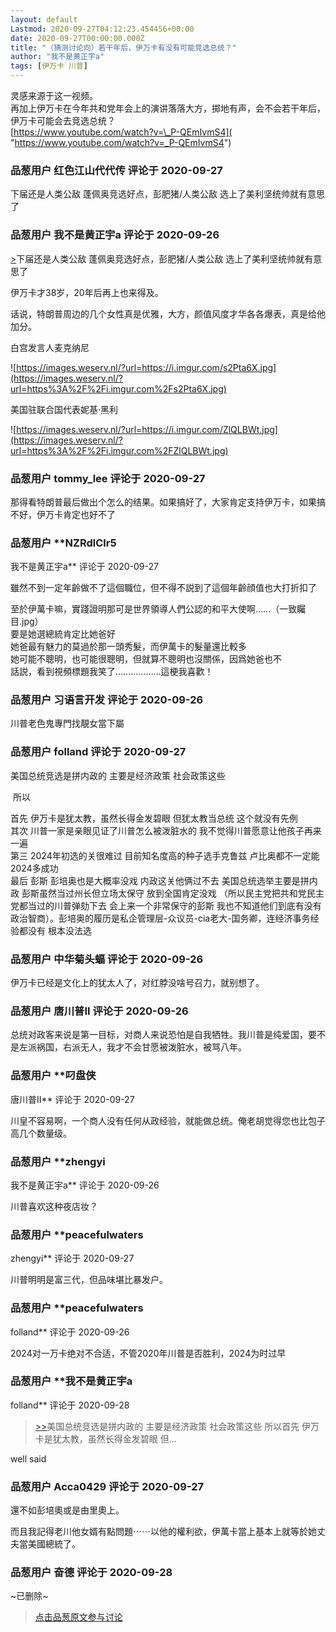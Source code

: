 ```yaml
---
layout: default
Lastmod: 2020-09-27T04:12:23.454456+00:00
date: 2020-09-27T00:00:00.000Z
title: "（猜测讨论向）若干年后，伊万卡有没有可能竞选总统？"
author: "我不是黄正宇a"
tags: [伊万卡 川普]
---
```


灵感来源于这一视频。  
再加上伊万卡在今年共和党年会上的演讲落落大方，掷地有声，会不会若干年后，伊万卡可能会去竞选总统？  
[https://www.youtube.com/watch?v=\_P-QEmIvmS4]( "https://www.youtube.com/watch?v=_P-QEmIvmS4")

            
### 品葱用户 **红色江山代代传** 评论于 2020-09-27
        
下届还是人类公敌 蓬佩奥竞选好点，彭肥猪/人类公敌 选上了美利坚统帅就有意思了
        


            
### 品葱用户 **我不是黄正宇a** 评论于 2020-09-26
        
[\>]( "/video/item_id-27850#")下届还是人类公敌 蓬佩奥竞选好点，彭肥猪/人类公敌 选上了美利坚统帅就有意思了  
  
伊万卡才38岁，20年后再上也来得及。  
  
话说，特朗普周边的几个女性真是优雅，大方，颜值风度才华各各爆表，真是给他加分。  
  
  
白宫发言人麦克纳尼  
  
![https://images.weserv.nl/?url=https://i.imgur.com/s2Pta6X.jpg](https://images.weserv.nl/?url=https%3A%2F%2Fi.imgur.com%2Fs2Pta6X.jpg)  
  
美国驻联合国代表妮基·黑利  
  
![https://images.weserv.nl/?url=https://i.imgur.com/ZlQLBWt.jpg](https://images.weserv.nl/?url=https%3A%2F%2Fi.imgur.com%2FZlQLBWt.jpg)
        


            
### 品葱用户 **tommy_lee** 评论于 2020-09-27
        
那得看特朗普最后做出个怎么的结果。如果搞好了，大家肯定支持伊万卡，如果搞不好，伊万卡肯定也好不了
        


            
### 品葱用户 **NZRdlClr5 
我不是黄正宇a** 评论于 2020-09-27
        
雖然不到一定年齡做不了這個職位，但不得不説到了這個年齡顔值也大打折扣了  
  
至於伊萬卡嘛，實踐證明那可是世界領導人們公認的和平大使啊……（一致矚目.jpg）  
要是她選總統肯定比她爸好  
她爸最有魅力的莫過於那一頭秀髮，而伊萬卡的髮量還比較多  
她可能不聰明，也可能很聰明，但就算不聰明也沒關係，因爲她爸也不  
話説，看到視頻標題我笑了………………這梗我喜歡！
        


            
### 品葱用户 **习语言开发** 评论于 2020-09-26
        
川普老色鬼專門找靚女當下屬
        


            
### 品葱用户 **folland** 评论于 2020-09-27
        
美国总统竞选是拼内政的 主要是经济政策 社会政策这些  
  
 所以  
  
  
首先 伊万卡是犹太教，虽然长得金发碧眼 但犹太教当总统 这个就没有先例  
其次 川普一家是亲眼见证了川普怎么被泼脏水的 我不觉得川普愿意让他孩子再来一遍  
第三 2024年初选的关很难过 目前知名度高的种子选手克鲁兹 卢比奥都不一定能2024多成功  
最后 彭斯 彭培奥也是大概率没戏 内政这关他俩过不去 美国总统选举主要是拼内政 彭斯虽然当过州长但立场太保守 放到全国肯定没戏 （所以民主党把共和党民主党都当过的川普弹劾下去 会上来一个非常保守的彭斯 我也不知道他们到底有没有政治智商）。彭培奥的履历是私企管理层-众议员-cia老大-国务卿，连经济事务经验都没有 根本没法选
        


            
### 品葱用户 **中华菊头蝠** 评论于 2020-09-26
        
伊万卡已经是文化上的犹太人了，对红脖没啥号召力，就别想了。
        


            
### 品葱用户 **唐川普II** 评论于 2020-09-26
        
总统对政客来说是第一目标，对商人来说恐怕是自我牺牲。我川普是纯爱国，要不是左派祸国，右派无人，我才不会甘愿被泼脏水，被骂八年。
        


            
### 品葱用户 **叼盘侠 
唐川普II** 评论于 2020-09-27
        
川皇不容易啊，一个商人没有任何从政经验，就能做总统。俺老胡觉得您也比包子高几个数量级。
        


            
### 品葱用户 **zhengyi 
我不是黄正宇a** 评论于 2020-09-26
        
川普喜欢这种夜店妆？
        


            
### 品葱用户 **peacefulwaters 
zhengyi** 评论于 2020-09-27
        
川普明明是富三代，但品味堪比暴发户。
        


            
### 品葱用户 **peacefulwaters 
folland** 评论于 2020-09-26
        
2024对一万卡绝对不合适，不管2020年川普是否胜利，2024为时过早
        


            
### 品葱用户 **我不是黄正宇a 
folland** 评论于 2020-09-28
        
> [\>>]( "/video/item_id-27949#")美国总统竞选是拼内政的 主要是经济政策 社会政策这些 所以首先 伊万卡是犹太教，虽然长得金发碧眼 但...

  
  
well said
        


            
### 品葱用户 **Acca0429** 评论于 2020-09-27
        
還不如彭培奧或是由里奧上。  
  
而且我記得老川他女婿有點問題⋯⋯以他的權利欲，伊萬卡當上基本上就等於她丈夫當美國總統了。
        


            
### 品葱用户 **奋德** 评论于 2020-09-28
        
~已删除~
        






> [点击品葱原文参与讨论](https://pincong.rocks/video/3072)

